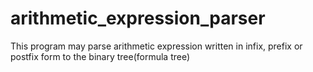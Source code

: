 # arithmetic_expression_parser
This program may parse arithmetic expression written in infix, prefix or postfix form to the binary tree(formula tree)
